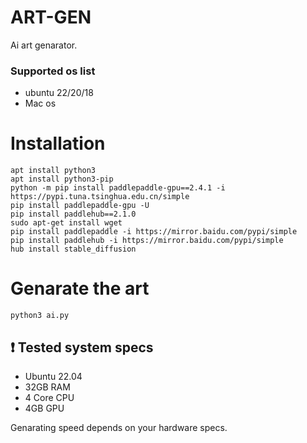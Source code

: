# ART-GEN
Ai art genarator.

### Supported os list
* ubuntu 22/20/18
* Mac os



# Installation

 ```shell
apt install python3
apt install python3-pip
python -m pip install paddlepaddle-gpu==2.4.1 -i https://pypi.tuna.tsinghua.edu.cn/simple
pip install paddlepaddle-gpu -U
pip install paddlehub==2.1.0
sudo apt-get install wget
pip install paddlepaddle -i https://mirror.baidu.com/pypi/simple
pip install paddlehub -i https://mirror.baidu.com/pypi/simple
hub install stable_diffusion
 ```

# Genarate the art

 ```shell
 python3 ai.py
 ```

## :heavy_exclamation_mark: Tested system specs

* Ubuntu 22.04
* 32GB RAM
* 4 Core CPU
* 4GB GPU

Genarating speed depends on your hardware specs.

